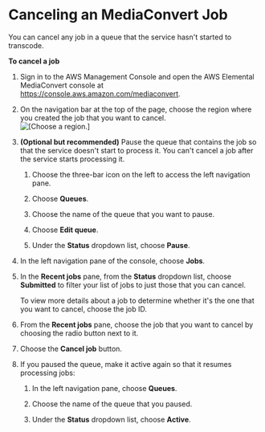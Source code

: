 # Canceling an MediaConvert Job<a name="canceling-a-job"></a>

You can cancel any job in a queue that the service hasn't started to transcode\. 

**To cancel a job**

1. Sign in to the AWS Management Console and open the AWS Elemental MediaConvert console at [https://console\.aws\.amazon\.com/mediaconvert](https://console.aws.amazon.com/mediaconvert)\.

1. On the navigation bar at the top of the page, choose the region where you created the job that you want to cancel\.  
![\[Choose a region.\]](http://docs.aws.amazon.com/mediaconvert/latest/ug/images/regions-list.png)

1. **\(Optional but recommended\)** Pause the queue that contains the job so that the service doesn't start to process it\. You can't cancel a job after the service starts processing it\.

   1. Choose the three\-bar icon on the left to access the left navigation pane\.

   1.  Choose **Queues**\.

   1. Choose the name of the queue that you want to pause\.

   1. Choose **Edit queue**\.

   1. Under the **Status** dropdown list, choose **Pause**\.

1. In the left navigation pane of the console, choose **Jobs**\.

1. In the **Recent jobs** pane, from the **Status** dropdown list, choose **Submitted** to filter your list of jobs to just those that you can cancel\.

   To view more details about a job to determine whether it's the one that you want to cancel, choose the job ID\.

1. From the **Recent jobs** pane, choose the job that you want to cancel by choosing the radio button next to it\.

1. Choose the **Cancel job** button\.

1. If you paused the queue, make it active again so that it resumes processing jobs:

   1. In the left navigation pane, choose **Queues**\.

   1. Choose the name of the queue that you paused\.

   1. Under the **Status** dropdown list, choose **Active**\.